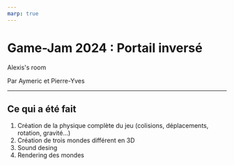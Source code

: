 ```yaml
---
marp: true
---
```


# Game-Jam 2024 : Portail inversé

Alexis's room

Par Aymeric et Pierre-Yves

---

## Ce qui a été fait
1. Création de la physique complète du jeu (colisions, déplacements, rotation, gravité...)
2. Création de trois mondes différent en 3D
3. Sound desing
4. Rendering des mondes